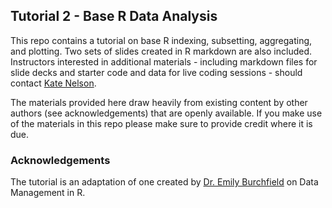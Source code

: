 ## Tutorial 2 - Base R Data Analysis

This repo contains a tutorial on base R indexing, subsetting, aggregating, and plotting. Two sets of slides created in R markdown are also included. Instructors interested in additional materials - including markdown files for slide decks and starter code and data for live coding sessions - should contact [Kate Nelson](ksnelson@ksu.edu). 

The materials provided here draw heavily from existing content by other authors (see acknowledgements) that are openly available. If you make use of the materials in this repo please make sure to provide credit where it is due.

### Acknowledgements

The tutorial is an adaptation of one created by [Dr. Emily Burchfield](https://www.emilyburchfield.org/) on Data Management in R.
